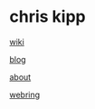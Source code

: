 # chris kipp 

[wiki](wiki.html)

[blog](blog.html)

[about](about.html)

[webring](https://webring.xxiivv.com/)
